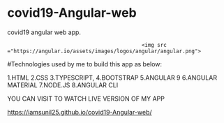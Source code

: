 # covid19-Angular-web
covid19 angular web app.
                                                
                                               <img src ="https://angular.io/assets/images/logos/angular/angular.png">
                                                
                                                
#Technologies used by me to build this app as below:

1.HTML
2.CSS
3.TYPESCRIPT,
4.BOOTSTRAP
5.ANGULAR 9
6.ANGULAR MATERIAL
7.NODE.JS
8.ANGULAR CLI


YOU CAN VISIT TO WATCH LIVE VERSION OF MY APP


https://iamsunil25.github.io/covid19-Angular-web/
